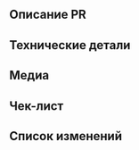 <!-- Текст между стрелками - это комментарии - они не будут видны в вашем PR. Вы можете редактировать этот шаблон PRа, добавляя, убирая или изменяя его пункты и подпункты, по необходимости. -->

## Описание PR
<!-- Ниже опишите ваш Pull Request и все внесённые вами изменения. Что он изменяет и почему? На что это может повлиять и как может отразиться на игровом балансе? Если PR связан с предложением или баг-репортом - приложите ссылку на него. -->

## Технические детали
<!-- Если нужно, кратко изложите изменения в коде и принцип работы нового кода. Перечислите все критические изменения и рефакторы, включая изменения пространств имён, публичных классов/методов/полей, переименования прототипов; и предоставьте инструкции по исправлению потенциальных ошибок. -->

## Медиа
<!-- Добавьте скриншоты/видео, для демонстрации изменений, если это необходимо. -->

## Чек-лист
<!-- Это список требований к завершённому PR (если они приемлемы для этих изменений), выполнение которых ускорит его проверку. Отметить с помощью [X].
- [ ] PR полностью завершён и мне не нужна помощь, чтобы его закончить.
- [ ] Я запускал локальный сервер со своими изменениями, всё протестировал, и всё работает как должно. -->

<!-- Также здесь можно составить список того, что вы планируете сделать, если PR ещё не готов и требует доработки.
- [X] Сделано
- [ ] Не сделано -->

## Список изменений
<!-- Здесь вы можете написать список изменений, который будет добавлен в игру, когда ваш PR будет принят.
В журналы изменений следует помещать только то, что будет заметно или важно игрокам. Изменения должны быть изложены кратко и ясно.
Вы можете поставить свой ник после символа :cl:, который будет отображаться в журнале изменений (иначе будет использоваться ник вашего аккаунта GitHub), например: ":cl: Red Spy".
Для записей в списке изменений есть 4 значка: add (добавление чего-то нового в игру), remove (удаление чего-либо из игры), tweak (изменение чего-либо), fix (исправление ошибок); при написании списка изменений НЕ считайте эти префиксы изменения "частью" предложения:
Плохо - add: новый инженерный инструмент
Хорошо - add: Добавлен новый инженерный инструмент - пассатижи. -->

<!-- (Не забудьте убрать стрелки, что-бы changelog отображался, если вы считаете, что он нужен.)
:cl: 
- add: Добавлено веселье.
- remove: Убрано веселье.
- tweak: Изменено веселье.
- fix: Исправлено веселье.
-->